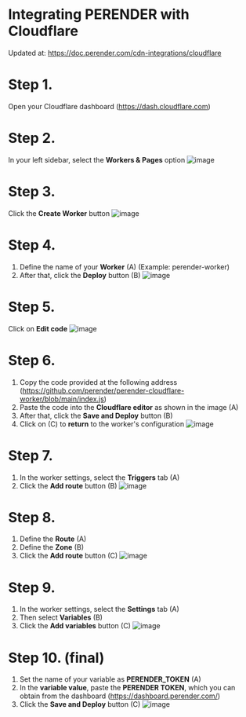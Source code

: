 # Integrating PERENDER with Cloudflare
Updated at: https://doc.perender.com/cdn-integrations/cloudflare

# Step 1.
Open your Cloudflare dashboard (https://dash.cloudflare.com)

# Step 2.
In your left sidebar, select the <b>Workers & Pages</b> option
![image](https://github.com/perender/perender-cloudflare-worker/assets/155614699/040b3935-6259-4a07-b4be-e341a6a7e216)

# Step 3.
Click the <b>Create Worker</b> button
![image](https://github.com/perender/perender-cloudflare-worker/assets/155614699/c9c3c915-ee9f-4b3b-8cbc-ca4c1da623f3)

# Step 4.
1. Define the name of your <b>Worker</b> (A) (Example: perender-worker)
2. After that, click the <b>Deploy</b> button (B)
![image](https://github.com/perender/perender-cloudflare-worker/assets/155614699/9a5672d9-ac41-4057-bd4e-2191bf055a2f)

# Step 5.
Click on <b>Edit code</b>
![image](https://github.com/perender/perender-cloudflare-worker/assets/155614699/af1e7177-f5a8-405b-945a-b172b136ddaf)

# Step 6.
1. Copy the code provided at the following address (https://github.com/perender/perender-cloudflare-worker/blob/main/index.js)
2. Paste the code into the <b>Cloudflare editor</b> as shown in the image (A)
3. After that, click the <b>Save and Deploy</b> button (B)
4. Click on (C) to <b>return</b> to the worker's configuration
![image](https://github.com/perender/perender-cloudflare-worker/assets/155614699/09e64b0e-45f7-46d8-b6cf-75001474debb)

# Step 7.
1. In the worker settings, select the <b>Triggers</b> tab (A)
2. Click the <b>Add route</b> button (B)
![image](https://github.com/perender/perender-cloudflare-worker/assets/155614699/997e4d23-8a16-4f4f-a397-49f60283be8c)

# Step 8.
1. Define the <b>Route</b> (A)
2. Define the <b>Zone</b> (B)
3. Click the <b>Add route</b> button (C)
![image](https://github.com/perender/perender-cloudflare-worker/assets/155614699/00106c22-8fdd-4f49-9651-a05e8effab7b)

# Step 9.
1. In the worker settings, select the <b>Settings</b> tab (A)
2. Then select <b>Variables</b> (B)
3. Click the <b>Add variables</b> button (C)
![image](https://github.com/perender/perender-cloudflare-worker/assets/155614699/935dcd7e-6d17-4f4b-b285-2c06a2b7f65b)

# Step 10. (final)
1. Set the name of your variable as <b>PERENDER_TOKEN</b> (A)
2. In the <b>variable value</b>, paste the <b>PERENDER TOKEN</b>, which you can obtain from the dashboard (https://dashboard.perender.com/)
3. Click the <b>Save and Deploy</b> button (C)
![image](https://github.com/perender/perender-cloudflare-worker/assets/155614699/7ab7e9eb-c001-4196-bf39-59135dae963b)
